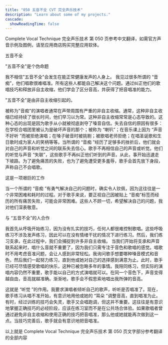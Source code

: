 ```yaml
---
title: "050 五音不全 CVT 完全声乐技术"
description: "Learn about some of my projects."
cascade:
  showReadingTime: false
---
```



Complete Vocal Technique 完全声乐技术 第 050 页参考中文翻译，如需官方声音示例及图例，请至应用商店购买完整应用软体。

五音不全

"五音不全"是个伪命题

我不相信"五音不全"会发生在能正常健康发声的人身上。
我见过很多所谓的 “音痴”，他们唱歌很难唱准。所有这些人都能自己解决这个问题。通过纠正他们的歌唱技巧和释放非自主收缩，他们学会了区分音高，并获得了把音唱准的能力。

"五音不全"是由非自主收缩引起的。

被称为"音痴"的演唱者通常在声带周围有严重的非自主收缩。通常，这种非自主收缩已经持续了很长时间，他们早习以为常。这种非自主收缩常常是心态导致的。这种心态的出现是因为歌手从小就被彻底剥夺了嗓音自信。失去自信的原因有很多：在学校合唱团里被认为是破坏声音的那个；被称为 “喇叭”；在音乐课上因为 “声音不好听 ”而被拒绝演唱；在嗓子破音时被挑剔；被歌唱老师拒绝；在唱圣诞歌和生日歌时成为家人的笑柄等等。当所谓的 “音痴 ”经历了足够多的挫折后，他们就会对自己的声音和听觉之间的联系失去信心。歌手不再相信自己的声音或听觉。他们的听觉与声音 “失联”，这些歌手不再纠正他们听到的声音。从此，事开始迅速走下坡路。为了避免痛苦的失败，也为了避免遭受更多羞辱，歌手会首先放下身段，声称自己不会唱歌。

这是一项艰巨的工作

当一个所谓的 “音痴 ”有勇气解决自己的问题时，确实令人钦佩，因为这往往是一个非常困难和耗时的过程。对于歌手来说，要正视自己因被贴上 “音痴”标签而经历的所有痛苦失败，可能会非常困难。这些人不顾一切，希望解决自己的问题，我对他们深表敬意。

与 “五音不全”的人合作

我首先从呼吸开始练习，因为没有扎实的技巧，任何人都很难控制歌唱。这些呼吸练习不涉及发声练习，因此可以在没有情绪干扰的情况下进行练习。然后，我们练习支承，在此过程中，我们会捕捉到许多非自主收缩。
当我们开始将支承和声音联系起来时，唱什么音就不重要了，因为我们只需专注于音色和歌唱的感觉。唱歌时不用考虑音准问题，会让人感到非常轻松。我询问歌手想要哪种嗓音模式和音色，然后我们一起努力练习，直到他或她对自己的选择感到满意为止。此时，歌手已经可尽情感受歌唱的快乐，这种已被忽略多年的事情。我陪同练习，但实际的演唱内容仍然不重要，歌手能以自己的方式演唱就可以。在同一个音色下，声音变得越自由，音高就越准确。渐渐地，歌手会不假思索地唱出我所弹的音高。

这就是 “听觉 ”的作用。我要求演唱者倾听自己的歌声，听听是否唱准了。现在，歌手练习从唱不准开始，有意识地用他或她的 “耳朵 ”调整音高，直到唱准为止。有时，经过训练的技巧会失灵，歌手又会唱跑调，但这并不重要。这往往是有意识地掌握正确技巧的必经阶段，应该在练习室而不是在公共场合体验。如果歌唱者曾通过避免非自主收缩和使用正确的技巧把音唱准，那么他或她就能再次做到这一点。当技巧完善后，歌手就会有意识地把音唱准。

以上就是 Complete Vocal Technique 完全声乐技术 第 050 页文字部分参考翻译的全部内容
